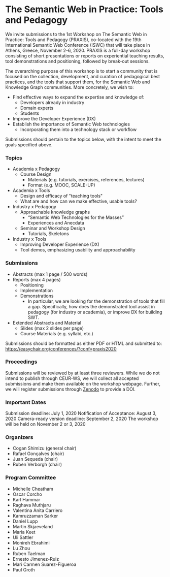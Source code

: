 # The Semantic Web in Practice: Tools and Pedagogy
We invite submissions to the 1st Workshop on The Semantic Web in Practice: Tools and Pedagogy (PRAXIS), co-located with the 19th International Semantic Web Conference (ISWC) that will take place in Athens, Greece, November 2-6, 2020. PRAXIS is a full-day workshop consisting of short presentations or reports on experiential teaching results, tool demonstrations and positioning, followed by break-out sessions.

The overarching purpose of this workshop is to start a community that is focused on the collection, development, and curation of pedagogical best practices, and the tools that support them, for the Semantic Web and Knowledge Graph communities. More concretely, we wish to:

* Find effective ways to expand the expertise and knowledge of:
    * Developers already in industry
    * Domain experts
    * Students
* Improve the Developer Experience (DX)
* Establish the importance of Semantic Web technologies 
    * Incorporating them into a technology stack or workflow

Submissions should pertain to the topics below, with the intent to meet the goals specified above.

### Topics
* Academia x Pedagogy
    * Course Design
        * Materials (e.g. tutorials, exercises, references, lectures)
        * Format (e.g. MOOC, SCALE-UP)
* Academia x Tools
    * Design and efficacy of "teaching tools" 
    * What are and how can we make effective, usable tools?
* Industry x Pedagogy
    * Approachable knowledge graphs
        * “Semantic Web Technologies for the Masses”
        * Experiences and Anecdata
    * Seminar and Workshop Design
        * Tutorials, Skeletons
* Industry x Tools
    * Improving Developer Experience (DX)
    * Tool demos, emphasizing usability and approachability

### Submissions
* Abstracts (max 1 page / 500 words)
* Reports (max 4 pages)
    * Positioning
    * Implementation
    * Demonstrations
        - In particular, we are looking for the demonstration of tools that fill a gap. Specifically, how does the demonstrated tool assist in pedagogy (for industry or academia), or improve DX for building SWT. 
* Extended Abstracts and Material
    * Slides (max 2 slides per page)
    * Course Materials (e.g. syllabi, etc.)

Submissions should be formatted as either PDF or HTML and submitted to: https://easychair.org/conferences/?conf=praxis2020 

### Proceedings
Submissions will be reviewed by at least three reviewers. While we do not intend to publish through CEUR-WS, we will collect all accepted submissions and make them available on the workshop webpage. Further, we will register submissions through [Zenodo](https://zenodo.org) to provide a DOI.

### Important Dates
Submission deadline: July 1, 2020
Notification of Acceptance: August 3, 2020
Camera-ready version deadline: September 2, 2020
The workshop will be held on November 2 or 3, 2020

### Organizers
* Cogan Shimizu (general chair)
* Rafael Gonçalves (chair)
* Juan Sequeda (chair)
* Ruben Verborgh (chair)

### Program Committee
* Michelle Cheatham
* Oscar Corcho
* Karl Hammar
* Raghava Muthjaru
* Valentina Anita Carriero
* Kamruzzaman Sarker
* Daniel Lupp
* Martin Skjaeveland
* Maria Keet
* Uli Sattler
* Monireh Ebrahimi
* Lu Zhou
* Ruben Taelman
* Ernesto Jimenez-Ruiz
* Mari Carmen Suarez-Figueroa
* Paul Groth
